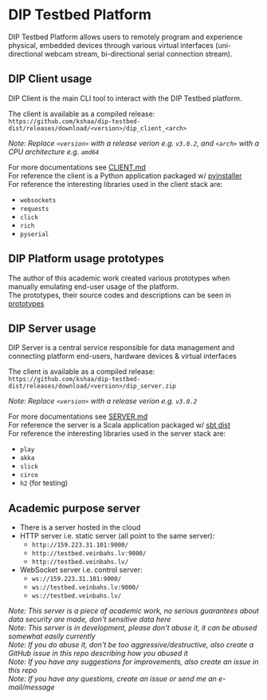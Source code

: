# DIP Testbed Platform
DIP Testbed Platform allows users to remotely program and experience physical, embedded devices through various virtual interfaces (uni-directional webcam stream, bi-directional serial connection stream).  

## DIP Client usage
DIP Client is the main CLI tool to interact with the DIP Testbed platform.  
  
The client is available as a compiled release: `https://github.com/kshaa/dip-testbed-dist/releases/download/<version>/dip_client_<arch>`  
  
_Note: Replace `<version>` with a release verion e.g. `v3.0.2`, and `<arch>` with a CPU architecture e.g. `amd64`_  
  
For more documentations see [CLIENT.md](./CLIENT.md)  
For reference the client is a Python application packaged w/ [pyinstaller](https://pyinstaller.readthedocs.io/en/stable/)  
For reference the interesting libraries used in the client stack are:
- `websockets`
- `requests`
- `click`
- `rich`
- `pyserial`

## DIP Platform usage prototypes
The author of this academic work created various prototypes when manually emulating end-user usage of the platform.  
The prototypes, their source codes and descriptions can be seen in [prototypes](../prototypes/README.md)  
  
## DIP Server usage  
DIP Server is a central service responsible for data management and connecting platform end-users, hardware devices & virtual interfaces  
  
The client is available as a compiled release: `https://github.com/kshaa/dip-testbed-dist/releases/download/<version>/dip_server.zip`

_Note: Replace `<version>` with a release verion e.g. `v3.0.2`_  

For more documentations see [SERVER.md](./SERVER.md)  
For reference the server is a Scala application packaged w/ [sbt dist](https://www.playframework.com/documentation/2.8.x/Deploying)  
For reference the interesting libraries used in the server stack are:
- `play`
- `akka`
- `slick`
- `circe`
- `h2` (for testing)

## Academic purpose server
- There is a server hosted in the cloud  
- HTTP server i.e. static server (all point to the same server):
  - `http://159.223.31.101:9000/`  
  - `http://testbed.veinbahs.lv:9000/`  
  - `http://testbed.veinbahs.lv/`  
- WebSocket server i.e. control server:
  - `ws://159.223.31.101:9000/`  
  - `ws://testbed.veinbahs.lv:9000/`  
  - `ws://testbed.veinbahs.lv/`  

_Note: This server is a piece of academic work, no serious guarantees about data security are made, don't sensitive data here_  
_Note: This server is in development, please don't abuse it, it can be abused somewhat easily currently_  
_Note: If you do abuse it, don't be _too_ aggressive/destructive, also create a GitHub issue in this repo describing how you abused it_  
_Note: If you have any suggestions for improvements, also create an issue in this repo_  
_Note: If you have any questions, create an issue or send me an e-mail/message_  
  
